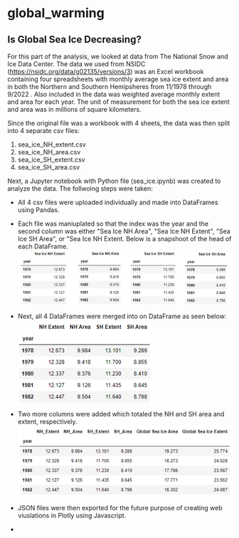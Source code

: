 # global_warming
## Is Global Sea Ice Decreasing?
For this part of the analysis, we looked at data from The National Snow and Ice Data Center.  The data we used from NSIDC (https://nsidc.org/data/g02135/versions/3) was an Excel workbook containing four spreadsheets with monthly average sea ice extent and area in both the Northern and Southern Hemipsheres from 11/1978 through 9/2022 . Also included in the data was weighted average monthly extent and area for each year.  The unit of measurement for both the sea ice extent and area was in millions of square kilometers.

Since the original file was a workbook with 4 sheets, the data was then split into 4 separate csv files: 
  1. sea_ice_NH_extent.csv
  2. sea_ice_NH_area.csv
  3. sea_ice_SH_extent.csv
  4. sea_ice_SH_area.csv
   
Next, a Jupyter notebook with Python file (sea_ice.ipynb) was created to analyze the data.  The follwoing steps were taken:
* All 4 csv files were uploaded individually and made into DataFrames using Pandas.
* Each file was maniuplated so that the index was the year and the second column was either "Sea Ice NH Area", "Sea Ice NH Extent", "Sea Ice SH Area", or "Sea Ice NH Extent. Below is a snapshoot of the head of each DataFrame. 
  ![](Resources/4_df.jpg)
* Next, all 4 DataFrames were merged into on DataFrame as seen below:
![](Resources/merged_sea_ice.png)
* Two more columns were added which totaled the NH and SH area and extent, respectively. 
![](Resources/global_merged_sea_ice.png)
* JSON files were then exported for the future purpose of creating web viuslations in Plotly using Javascript. 
  
* 
